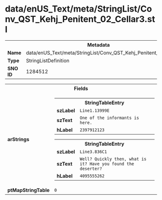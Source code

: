 <h1>data/enUS_Text/meta/StringList/Conv_QST_Kehj_Penitent_02_Cellar3.stl</h1><table><tr><th colspan="100%">Metadata</th></tr><tr><td><b>Name</b></td><td>data/enUS_Text/meta/StringList/Conv_QST_Kehj_Penitent_02_Cellar3.stl</td></tr><tr><td><b>Type</b></td><td>StringListDefinition</td></tr><tr><td><b>SNO ID</b></td><td>1284512</td></tr></table>

<table><tr><th colspan="100%">Fields</th></tr><tr><td><b>arStrings</b></td><td><table><tr><th colspan="100%">StringTableEntry</th></tr><tr><td><b>szLabel</b></td><td><code>Line1.13999E</code></td></tr><tr><td><b>szText</b></td><td><code>One of the informants is here.</code></td></tr><tr><td><b>hLabel</b></td><td><code>2397912123</code></td></tr></table>


<table><tr><th colspan="100%">StringTableEntry</th></tr><tr><td><b>szLabel</b></td><td><code>Line3.836C1</code></td></tr><tr><td><b>szText</b></td><td><code>Well? Quickly then, what is it? Have you found the deserter?</code></td></tr><tr><td><b>hLabel</b></td><td><code>4095555262</code></td></tr></table>


</td></tr><tr><td><b>ptMapStringTable</b></td><td><code>0</code></td></tr></table>

